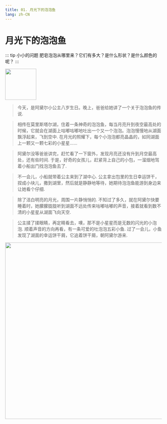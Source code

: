```yaml
---
title: 01. 月光下的泡泡鱼
lang: zh-CN
---
```


# 月光下的泡泡鱼

::: tip 小小的问题
肥皂泡泡从哪里来？它们有多大？是什么形状？是什么颜色的呢？
:::

<img src="https://bizbetter.coding.net/p/appresource/d/appresource/git/raw/master/images/talebubbles/girl.001.svg" width="100" height="100" />

>今天，是阿黛尔小公主八岁生日。晚上，爸爸给她讲了一个关于泡泡鱼的传说.

>相传在莫里斯塔尔湖，住着一条神奇的泡泡鱼，每当月亮升到夜空最高处的时候，它就会在湖面上咕嘟咕嘟地吐出一个又一个泡泡。泡泡慢慢地从湖面飘浮起来，飞到空中. 在月光的照耀下，每个小泡泡都亮晶晶的，如同湖面上一颗又一颗七彩的小星星……

>阿黛尔没等爸爸讲完，赶忙看了一下窗外，发现月亮还没有升到月空最高处，还有些时间. 于是，好奇的女孩儿，赶紧背上自己的小包，一溜烟地驾着小船出门找泡泡鱼去了. 

>不一会儿，小船就带着公主来到了湖中心. 公主拿出包里的生日幸运饼干，捏成小块儿，撒到湖里，然后就是静静地等待，她期待泡泡鱼能游到身边来让她看个仔细. 

>除了洁白明亮的月光，周围一片静悄悄的. 不知过了多久，就在阿黛尔快要睡着时，她朦朦胧胧听到湖面不远处传来咕嘟咕嘟的声音，接着就看到数不清的小星星从湖面飞向天空. 

>公主揉了揉眼睛，再定睛看去，噢，那不是小星星而是无数的闪光的小泡泡. 顺着声音的方向再看，有一条可爱的吐泡泡五彩小鱼. 过了一会儿，小鱼发现了湖面的幸运饼干屑，它追着饼干屑，朝阿黛尔游来.

<img src="https://bizbetter.coding.net/p/appresource/d/appresource/git/raw/master/images/talebubbles/meetbubfish.jpg" width="567" height="567" />

